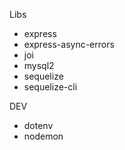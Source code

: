Libs

- express
- express-async-errors
- joi
- mysql2
- sequelize
- sequelize-cli

DEV

- dotenv
- nodemon